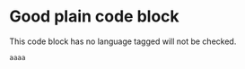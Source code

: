 # Good plain code block

This code block has no language tagged will not be checked.

```
aaaa
```


